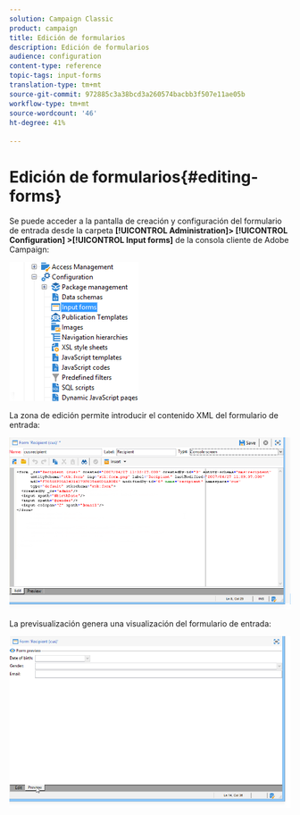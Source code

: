 ```yaml
---
solution: Campaign Classic
product: campaign
title: Edición de formularios
description: Edición de formularios
audience: configuration
content-type: reference
topic-tags: input-forms
translation-type: tm+mt
source-git-commit: 972885c3a38bcd3a260574bacbb3f507e11ae05b
workflow-type: tm+mt
source-wordcount: '46'
ht-degree: 41%

---
```



# Edición de formularios{#editing-forms}

Se puede acceder a la pantalla de creación y configuración del formulario de entrada desde la carpeta **[!UICONTROL Administration]> [!UICONTROL Configuration] >[!UICONTROL Input forms]** de la consola cliente de Adobe Campaign:

![](assets/d_ncs_integration_form_arbo.png)

La zona de edición permite introducir el contenido XML del formulario de entrada:

![](assets/d_ncs_integration_form_edit.png)

La previsualización genera una visualización del formulario de entrada:

![](assets/d_ncs_integration_form_preview.png)

